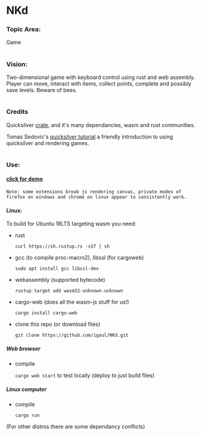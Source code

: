 # NKd


### Topic Area:
Game
#
### Vision:
Two-dimensional game with keyboard control using rust and web assembly. Player can move, interact with items, collect points, complete and possibly save levels. Beware of bees.
#
### Credits
Quicksilver [crate](https://crates.io/crates/quicksilver), and it's many dependancies, wasm and rust communities. 

Tomas Sedovic's [quicksilver tutorial](https://github.com/tomassedovic/quicksilver-roguelike)
a friendly introduction to using quicksilver and rendering games. 


#
### Use:


#### [click for demo](https://igaul.github.io/NKd)
    Note: some extensions break js rendering canvas, private modes of firefox on windows and chrome on linux appear to consistently work. 


#### Linux:
To build for Ubuntu 18LTS targeting wasm you need:

* rust

    `curl https://sh.rustup.rs -sSf | sh`
*  gcc (to compile proc-macro2), libssl (for cargoweb) 

    `sudo apt install gcc libssl-dev `
* webassembly (supported bytecode)

    `rustup target add wasm32-unknown-unknown`
* cargo-web (does all the wasm-js stuff for us!)

    `cargo install cargo-web`
* clone this repo (or download files)

    `git clone https://github.com/igaul/NKd.git`


##### Web browser


* compile

    `cargo web start` to test locally (deploy to just build files)


##### Linux computer

* compile

    `cargo run`
    

(For other distros there are some dependancy conflicts)
